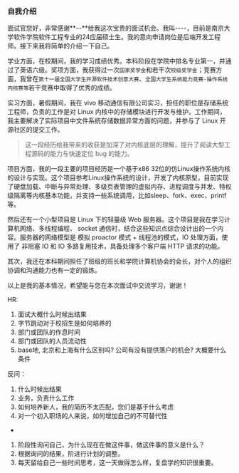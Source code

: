 ### 自我介绍

面试官您好，非常感谢**--**给我这次宝贵的面试机会。我叫----，目前是南京大学软件学院软件工程专业的24应届硕士生。我的意向申请岗位是后端开发工程师。接下来我将简单的介绍一下自己。

学业方面，在校期间，我的学习成绩优秀。本科阶段在学院中排名专业第一，并通过了英语六级。奖项方面，我获得过一次`国家奖学金`和若干次`校级奖学金`；竞赛方面，我曾在`第十一届全国大学生开源软件技术创意大赛`、`全国大学生系统能力竞赛-操作系统内核赛等`若干竞赛中取得了优秀的成绩。

实习方面，暑假期间，我在 vivo 移动通信有限公司实习，担任的职位是存储系统工程师，负责的工作是对 Linux 内核中的存储模块进行开发与维护。工作期间，我主要解决了实际项目中文件系统存储数据异常方面的问题，并参与了 Linux 开源社区的提交工作。

> 这一段经历给我带来的收获是加深了对内核底层的理解，提升了阅读大型工程源码的能力与快速定位 bug 的能力。

项目方面，我的一段主要的项目经历是一个基于x86 32位的仿Linux操作系统内核的设计与实现。这个项目参考Linux操作系统的设计，开发了内核原型，目前实现了硬盘加载、中断与异常处理、多级页表管理的虚拟内存、进程调度与并发、特权级隔离等内核基本功能，并支持一些系统调用，比如sleep、fork、exec、printf等。

然后还有一个小型项目是 Linux 下的轻量级 Web 服务器。这个项目是我在学习计算机网络、多线程编程、 socket 通信时，结合这些知识点综合设计出的一个内容。服务器的网络模型是 模拟 proactor 模式 + 线程池的模式，IO 处理方面，使用了 非阻塞 IO 和 IO 多路复用技术，具备处理多个客户端 HTTP 请求的功能。

其次，我还在本科期间担任了班级的班长和学院计算机协会的会长，对个人的组织协调和沟通能力也有一定的锻炼。

以上是我的基本情况，希望能与您在本次面试中交流学习，谢谢！


HR:
1. 面试大概什么时候出结果
2. 字节跳动对于校招生是如何培养的
3. 部门或团队的作息时间
4. 部门或团队的人员流动性
5. base地, 北京和上海有什么区别吗? 公司有没有提供落户的机会? 大概要什么条件

反问：

1. 什么时候出结果
2. 业务，负责什么工作
3. 如何培养新人，我的简历不太匹配，您们是基于什么考虑
4. 对一个初入职场的人来说，如何增加自己的不可替代性

-
   
1. 阶段性询问自己，为什么现在在做这件事，做这件事的意义是什么？
2. 根据询问的结果，阶进行计划的调整。
3. 每天留给自己一些时间思考，这一天做得怎么样，复盘学的知识很重要。
